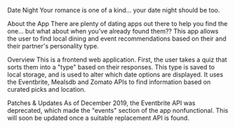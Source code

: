 Date Night
Your romance is one of a kind... your date night should be too.

About the App
There are plenty of dating apps out there to help you find the one... but what about when you've already found them?? This app allows the user to find local dining and event recommendations based on their and their partner's personality type.

Overview
This is a frontend web application. First, the user takes a quiz that sorts them into a "type" based on their responses. This type is saved to local storage, and is used to alter which date options are displayed. It uses the Eventbrite, Mealsdb and Zomato APIs to find information based on curated picks and location.

Patches & Updates
As of December 2019, the Eventbrite API was deprecated, which made the "events" section of the app nonfunctional. This will soon be updated once a suitable replacement API is found.
